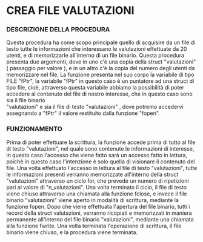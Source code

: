 # CREA FILE VALUTAZIONI 
### DESCRIZIONE DELLA PROCEDURA 

Questa procedura ha come scopo principale quello di acquisire da un file di testo tutte le informazioni che interessano
le valutazioni effettuate da 20 utenti, e di memorizzarle all'interno di un file binario. 
Questa procedura presenta due argomenti, dove in uno c'è una copia
della struct "valutazioni" ( passaggio per valore ), e in un altro c'è la copia del numero 
degli utenti da memorizzare nel file.
La funzione presenta nel suo corpo la variabile di tipo FILE "fPtr", la variabile "fPtr" in questo 
caso è un puntatore ad una struct di tipo file, cioè, attraverso questa variabile abbiamo la possibilità 
di poter accedere al contenuto del file di nostro interesse, che in questo caso sono sia il file binario  
"valutazioni" e sia il file di testo "valutazioni" , dove potremo accedervi assegnando a "fPtr" il valore restituito 
dalla funzione "fopen".

###  FUNZIONAMENTO
Prima di poter effettuare la scrittura, la funzione accede prima di tutto al file di testo "valutazioni", nel quale
sono contenute le informazioni di interesse, in questo caso l'accesso che viene fatto sarà un accesso
fatto in lettura, poichè in questo caso l'intenzione è solo quella di visionare il contenuto del file.
Una volta effettuato l'accesso in lettura al file di testo "valutazioni", tutte le informazioni presenti verranno memorizzate 
all'interno della struct "valutazioni" attraverso un ciclo for, che prevede un numero di ripetizioni pari al valore di 
"n_valutazioni".
Una volta terminato il ciclo, il file di testo viene chiuso attraverso una chiamata alla funzione fclose, e invece
il file binario "valutazioni" viene aperto in modalità di scrittura, mediante la funzione fopen.
Dopo che viene effettuata l'apertura del file binario, tutti i record della struct valutazioni, verranno ricopiati e 
memorizzati in maniera permanente all'interno del file binario "valutazioni", mediante una chiamata alla funzione fwrite.
Una volta terminata l'operazione di scrittura, il file binario viene chiuso, e la procedura viene terminata.